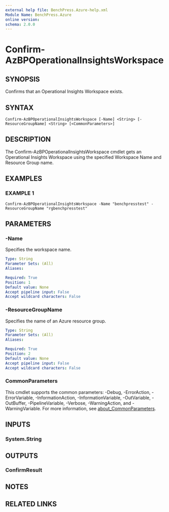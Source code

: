 ```yaml
---
external help file: BenchPress.Azure-help.xml
Module Name: BenchPress.Azure
online version:
schema: 2.0.0
---
```


# Confirm-AzBPOperationalInsightsWorkspace

## SYNOPSIS
Confirms that an Operational Insights Workspace exists.

## SYNTAX

```
Confirm-AzBPOperationalInsightsWorkspace [-Name] <String> [-ResourceGroupName] <String> [<CommonParameters>]
```

## DESCRIPTION
The Confirm-AzBPOperationalInsightsWorkspace cmdlet gets an Operational Insights Workspace using the specified
Workspace Name and Resource Group name.

## EXAMPLES

### EXAMPLE 1
```
Confirm-AzBPOperationalInsightsWorkspace -Name "benchpresstest" -ResourceGroupName "rgbenchpresstest"
```

## PARAMETERS

### -Name
Specifies the workspace name.

```yaml
Type: String
Parameter Sets: (All)
Aliases:

Required: True
Position: 1
Default value: None
Accept pipeline input: False
Accept wildcard characters: False
```

### -ResourceGroupName
Specifies the name of an Azure resource group.

```yaml
Type: String
Parameter Sets: (All)
Aliases:

Required: True
Position: 2
Default value: None
Accept pipeline input: False
Accept wildcard characters: False
```

### CommonParameters
This cmdlet supports the common parameters: -Debug, -ErrorAction, -ErrorVariable, -InformationAction, -InformationVariable, -OutVariable, -OutBuffer, -PipelineVariable, -Verbose, -WarningAction, and -WarningVariable. For more information, see [about_CommonParameters](http://go.microsoft.com/fwlink/?LinkID=113216).

## INPUTS

### System.String
## OUTPUTS

### ConfirmResult
## NOTES

## RELATED LINKS
